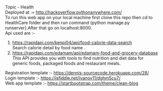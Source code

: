 Topic - Health                                                                                                                                                                                   
Deployed at := http://hackoverflow.pythonanywhere.com/                                                                                                                                                                                                                                                                                                                                                                  
To run this web app on your local machine first clone this repo then cd to HealthCare folder and then run command {python manage.py runserver}.After that go on localhost:8000.                                           
Api used are :-
1. https://rapidapi.com/kenpi04/api/food-calorie-data-search                                                                                                                                          
  Search calorie detail by food name .                                                                                                                                                    
2. https://rapidapi.com/edamam/api/edamam-food-and-grocery-database                                                                                                                     
  This API provides you with tools to find nutrition and diet data for generic foods, packaged foods and restaurant meals.                                                                    
  
 Registration template :- https://dennis-sourcecode.herokuapp.com/28/                                                                                                                                
 Login template :- https://jsfiddle.net/ivanov11/dghm5cu7/                                                                                                                               
 Web app template :- https://startbootstrap.com/theme/clean-blog                                                                                                                            
